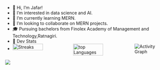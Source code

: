 - 👋 Hi, I’m Jafar!
- 👀 I’m interested in data science and AI.
- 🌱 I’m currently learning MERN.
- 💞️ I’m looking to collaborate on MERN projects.
- 🎓 Pursuing bachelors from Finolex Academy of Management and Technology,Ratnagiri. 
- 🥷 Dev Stats
- <div style="display:flex;flex-direction:row;">
  <img src="https://github-readme-streak-stats.herokuapp.com/?user=jafar-b&theme=gotham" alt="Streaks" width="50%"/>
  <img src="https://github-readme-stats.vercel.app/api?username=jafar-b&theme=gotham&show_icons=true" alt="top Languages"width="50%"/>
  &nbsp;
  <img src="https://activity-graph.herokuapp.com/graph?username=jafar-b&theme=gotham" alt="Activity Graph"/>
<a href="https://visitcount.itsvg.in">
  <img src="https://visitcount.itsvg.in/api?id=jafar-b&label=Profile%20Views&color=6&icon=0&pretty=false" />
</a>
